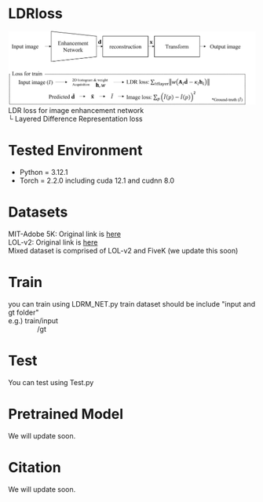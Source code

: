 # LDRloss
<img src="algorithm_overview.png">
LDR loss for image enhancement network<br/>
 └ Layered Difference Representation loss

# Tested Environment 
* Python = 3.12.1
* Torch = 2.2.0 including cuda 12.1 and cudnn 8.0

# Datasets
MIT-Adobe 5K: Original link is <a href="https://data.csail.mit.edu/graphics/fivek/"> here </a> <br/>
LOL-v2: Original link is <a href="https://github.com/flyywh/CVPR-2020-Semi-Low-Light"> here </a> <br/>
Mixed dataset is comprised of LOL-v2 and FiveK (we update this soon)

# Train
you can train using LDRM_NET.py
train dataset should be include "input and gt folder" <br/>
e.g.) train/input<br/>
&nbsp;&nbsp;&nbsp;&nbsp;&nbsp;&nbsp;&nbsp;&nbsp;&nbsp;&nbsp;&nbsp;&nbsp;&nbsp;&nbsp;               /gt 

# Test 
You can test using Test.py

# Pretrained Model
We will update soon. 

# Citation 
We will update soon. 
